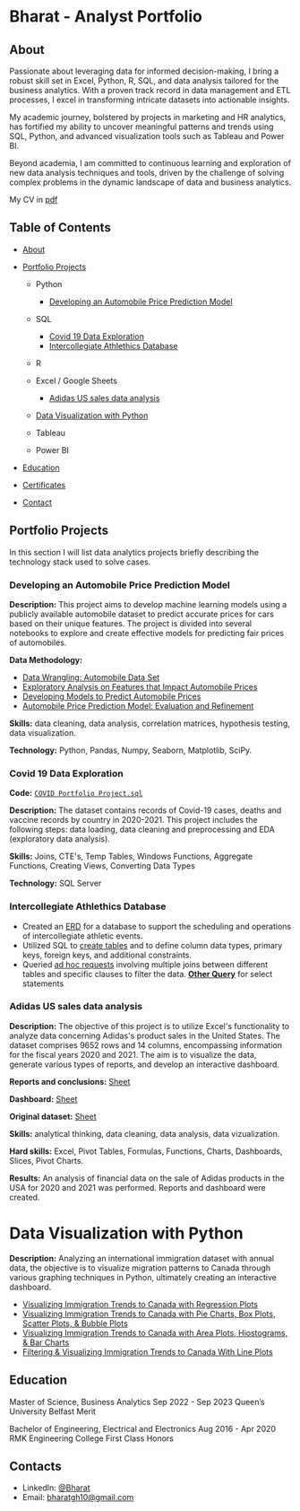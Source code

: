 # Bharat - Analyst Portfolio
## About
Passionate about leveraging data for informed decision-making, I bring a robust skill set in Excel, Python, R, SQL, and data analysis tailored for the business analytics. With a proven track record in data management and ETL processes, I excel in transforming intricate datasets into actionable insights.

My academic journey, bolstered by projects in marketing and HR analytics, has fortified my ability to uncover meaningful patterns and trends using SQL, Python, and advanced visualization tools such as Tableau and Power BI. 

Beyond academia, I am committed to continuous learning and exploration of new data analysis techniques and tools, driven by the challenge of solving complex problems in the dynamic landscape of data and business analytics.

My CV in [pdf](https://github.com/bharatperry/portfolio/blob/1aeb57209dbac5d8661ea95f1cbdad44fd4627a1/bharat_ba.pdf)

## Table of Contents
- [About](https://github.com/bharatperry/portfolio/blob/main/README.md#about)
- [Portfolio Projects](https://github.com/bharatperry/portfolio/blob/main/README.md#portfolio-projects)
  - Python
    - [Developing an Automobile Price Prediction Model](https://github.com/bharatperry/portfolio#Developing-an-Automobile-Price-Prediction-Model)
  
  - SQL
    - [Covid 19 Data Exploration](https://github.com/bharatperry/portfolio#covid-19-data-exploration)
    - [Intercollegiate Athlethics Database](https://github.com/bharatperry/portfolio#Intercollegiate-Athlethics-Database)
 
  - R
   
  - Excel / Google Sheets
    - [Adidas US sales data analysis](https://github.com/bharatperry/portfolio#Adidas-US-sales-data-analysis)
  - [Data Visualization with Python](https://github.com/bharatperry/portfolio#Data-Visualization-with-Python)
  - Tableau
  - Power BI
  


- [Education](https://github.com/tiannaparris/Data-Analysis-Portfolio/blob/main/README.md#education)  
- [Certificates](https://github.com/tiannaparris/Data-Analysis-Portfolio/blob/main/README.md#certificates)
- [Contact](https://github.com/tiannaparris/Data-Analysis-Portfolio/blob/main/README.md#contacts)
## Portfolio Projects
In this section I will list data analytics projects briefly describing the technology stack used to solve cases.

### Developing an Automobile Price Prediction Model

**Description:** This project aims to develop machine learning models using a publicly available automobile dataset to predict accurate prices for cars based on their unique features. The project is divided into several notebooks to explore and create effective models for predicting fair prices of automobiles.

**Data Methodology:**

  + [Data Wrangling: Automobile Data Set](https://github.com/bharatperry/portfolio/blob/cf7cc36df6173861681dd40426a6729d3caed8d7/1-Data-Wrangling.ipynb)
  + [Exploratory Analysis on Features that Impact Automobile Prices](https://github.com/bharatperry/portfolio/blob/cf7cc36df6173861681dd40426a6729d3caed8d7/2-Exploratory-data-analysis.ipynb)
  + [Developing Models to Predict Automobile Prices](https://github.com/bharatperry/portfolio/blob/cf7cc36df6173861681dd40426a6729d3caed8d7/3-model-development.ipynb)
  + [Automobile Price Prediction Model: Evaluation and Refinement](https://github.com/bharatperry/portfolio/blob/cf7cc36df6173861681dd40426a6729d3caed8d7/4-model-evaluation-and-refinement.ipynb)

**Skills:** data cleaning, data analysis, correlation matrices, hypothesis testing, data visualization.

**Technology:** Python, Pandas, Numpy, Seaborn, Matplotlib, SciPy.



### Covid 19 Data Exploration
**Code:** [`COVID Portfolio Project.sql`](https://github.com/bharatperry/SQL_SKILL_DATA-ANALYSIS/blob/ebb29b492fea5ddf52f4cd30108d74db1fcebf34/COVID%20Portfolio%20Project.sql)

**Description:** The dataset contains records of Covid-19 cases, deaths and vaccine records by country in 2020-2021. This project includes the following steps: data loading, data cleaning and preprocessing and EDA (exploratory data analysis).

**Skills:** Joins, CTE's, Temp Tables, Windows Functions, Aggregate Functions, Creating Views, Converting Data Types

**Technology:** SQL Server

### Intercollegiate Athlethics Database
  + Created an [ERD](https://github.com/bharatperry/sql-Intercollegiate-Athletic-Database/blob/7cc3b4a2eabc422e59b4a9686b1996d0e03017e5/1-Background%20on%20Intercollegiate%20Atheltic%20Database.pdf) for a database to support the scheduling and operations of intercollegiate athletic events.
  + Utilized SQL to [create tables](https://github.com/bharatperry/sql-Intercollegiate-Athletic-Database/blob/7cc3b4a2eabc422e59b4a9686b1996d0e03017e5/3-CreateTables.sql) and to define column data types, primary keys, foreign keys, and additional constraints.
  + Queried [ad hoc requests](https://github.com/bharatperry/sql-Intercollegiate-Athletic-Database/blob/7cc3b4a2eabc422e59b4a9686b1996d0e03017e5/5-JoinStatementQueries.sql) involving multiple joins between different tables and specific clauses to filter the data.
[**Other Query**](https://github.com/bharatperry/sql-Intercollegiate-Athletic-Database/blob/7cc3b4a2eabc422e59b4a9686b1996d0e03017e5/4-SelectStatementQueries.sql) for select statements

### Adidas US sales data analysis
**Description:** The objective of this project is to utilize Excel's functionality to analyze data concerning Adidas's product sales in the United States. The dataset comprises 9652 rows and 14 columns, encompassing information for the fiscal years 2020 and 2021. The aim is to visualize the data, generate various types of reports, and develop an interactive dashboard.

**Reports and conclusions:** [Sheet](https://github.com/bharatperry/Excel_skills/blob/de97f79d1f33feac20c375aa51dd6b6aca04f1a1/Adidas%20Sales%20Analysis%20with%20reports.xlsx) 

**Dashboard:** [Sheet](https://github.com/bharatperry/Excel_skills/blob/de97f79d1f33feac20c375aa51dd6b6aca04f1a1/Dashboard.xlsx)

**Original dataset:** [Sheet](https://github.com/bharatperry/Excel_skills/blob/de97f79d1f33feac20c375aa51dd6b6aca04f1a1/Original-dataset.xlsx)

**Skills:** analytical thinking, data cleaning, data analysis, data vizualization.

**Hard skills:** Excel, Pivot Tables, Formulas, Functions, Charts, Dashboards, Slices, Pivot Charts.<br>

**Results:** An analysis of financial data on the sale of Adidas products in the USA for 2020 and 2021 was performed. Reports and dashboard were created.

# Data Visualization with Python 

 **Description:** Analyzing an international immigration dataset with annual data, the objective is to visualize migration patterns to Canada through various graphing techniques in Python, ultimately creating an interactive dashboard.
   
  + [Visualizing Immigration Trends to Canada with Regression Plots](https://github.com/bharatperry/data_visualization/blob/22e04fa7814c6bc372f30be727ac88b04164d90e/4-Regression-Plots.ipynb)
  + [Visualizing Immigration Trends to Canada with Pie Charts, Box Plots, Scatter Plots, & Bubble Plots](https://github.com/bharatperry/data_visualization/blob/22e04fa7814c6bc372f30be727ac88b04164d90e/3-Pie-Charts-Box-Plots-Scatter-Plots.ipynb)
  + [Visualizing Immigration Trends to Canada with Area Plots, Hiostograms, & Bar Charts](https://github.com/bharatperry/data_visualization/blob/22e04fa7814c6bc372f30be727ac88b04164d90e/2-Area-Plots-Histograms-and-Bar-Charts.ipynb)
  + [Filtering & Visualizing Immigration Trends to Canada With Line Plots](https://github.com/bharatperry/data_visualization/blob/22e04fa7814c6bc372f30be727ac88b04164d90e/1-Filtering-LinePlotting.ipynb)



## Education
Master of Science, Business Analytics                      Sep 2022 - Sep 2023
Queen’s University Belfast
Merit

Bachelor of Engineering, Electrical and Electronics         Aug 2016 - Apr 2020
RMK Engineering College 
First Class Honors

## Contacts
- LinkedIn: [@Bharat](https://www.linkedin.com/in/bharatgh/)
- Email: bharatgh10@gmail.com

